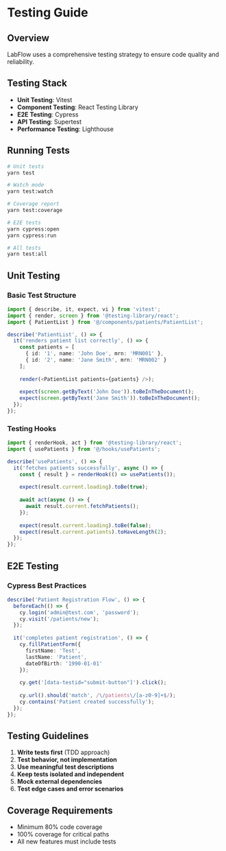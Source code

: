 # Testing Guide

## Overview

LabFlow uses a comprehensive testing strategy to ensure code quality and reliability.

## Testing Stack

- **Unit Testing**: Vitest
- **Component Testing**: React Testing Library
- **E2E Testing**: Cypress
- **API Testing**: Supertest
- **Performance Testing**: Lighthouse

## Running Tests

```bash
# Unit tests
yarn test

# Watch mode
yarn test:watch

# Coverage report
yarn test:coverage

# E2E tests
yarn cypress:open
yarn cypress:run

# All tests
yarn test:all
```

## Unit Testing

### Basic Test Structure

```typescript
import { describe, it, expect, vi } from 'vitest';
import { render, screen } from '@testing-library/react';
import { PatientList } from '@/components/patients/PatientList';

describe('PatientList', () => {
  it('renders patient list correctly', () => {
    const patients = [
      { id: '1', name: 'John Doe', mrn: 'MRN001' },
      { id: '2', name: 'Jane Smith', mrn: 'MRN002' }
    ];
    
    render(<PatientList patients={patients} />);
    
    expect(screen.getByText('John Doe')).toBeInTheDocument();
    expect(screen.getByText('Jane Smith')).toBeInTheDocument();
  });
});
```

### Testing Hooks

```typescript
import { renderHook, act } from '@testing-library/react';
import { usePatients } from '@/hooks/usePatients';

describe('usePatients', () => {
  it('fetches patients successfully', async () => {
    const { result } = renderHook(() => usePatients());
    
    expect(result.current.loading).toBe(true);
    
    await act(async () => {
      await result.current.fetchPatients();
    });
    
    expect(result.current.loading).toBe(false);
    expect(result.current.patients).toHaveLength(2);
  });
});
```

## E2E Testing

### Cypress Best Practices

```typescript
describe('Patient Registration Flow', () => {
  beforeEach(() => {
    cy.login('admin@test.com', 'password');
    cy.visit('/patients/new');
  });
  
  it('completes patient registration', () => {
    cy.fillPatientForm({
      firstName: 'Test',
      lastName: 'Patient',
      dateOfBirth: '1990-01-01'
    });
    
    cy.get('[data-testid="submit-button"]').click();
    
    cy.url().should('match', /\/patients\/[a-z0-9]+$/);
    cy.contains('Patient created successfully');
  });
});
```

## Testing Guidelines

1. **Write tests first** (TDD approach)
2. **Test behavior, not implementation**
3. **Use meaningful test descriptions**
4. **Keep tests isolated and independent**
5. **Mock external dependencies**
6. **Test edge cases and error scenarios**

## Coverage Requirements

- Minimum 80% code coverage
- 100% coverage for critical paths
- All new features must include tests
